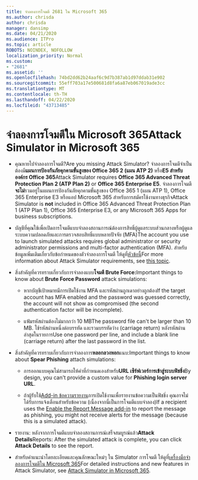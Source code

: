```yaml
---
title: จําลองการโจมตี 2681 ใน Microsoft 365
ms.author: chrisda
author: chrisda
manager: dansimp
ms.date: 04/21/2020
ms.audience: ITPro
ms.topic: article
ROBOTS: NOINDEX, NOFOLLOW
localization_priority: Normal
ms.custom:
- "2681"
ms.assetid: ''
ms.openlocfilehash: 74bd2dd62b24aaf6c9d7b387ab1d97ddab31e902
ms.sourcegitcommit: 55eff703a17e500681d8fa6a87eb067019ade3cc
ms.translationtype: MT
ms.contentlocale: th-TH
ms.lasthandoff: 04/22/2020
ms.locfileid: "43713485"
---
```

# <a name="attack-simulator-in-microsoft-365"></a><span data-ttu-id="e5335-102">จําลองการโจมตีใน Microsoft 365</span><span class="sxs-lookup"><span data-stu-id="e5335-102">Attack Simulator in Microsoft 365</span></span>

- <span data-ttu-id="e5335-103">คุณหายไปจําลองการโจมตี?</span><span class="sxs-lookup"><span data-stu-id="e5335-103">Are you missing Attack Simulator?</span></span> <span data-ttu-id="e5335-104">จําลองการโจมตีจําเป็นต้องมี**แผนการป้องกันภัยคุกคามขั้นสูงของ Office 365 2 (แผน ATP 2)** หรือ**E5 สําหรับองค์กร Office 365**</span><span class="sxs-lookup"><span data-stu-id="e5335-104">Attack Simulator requires **Office 365 Advanced Threat Protection Plan 2 (ATP Plan 2)** or **Office 365 Enterprise E5**.</span></span> <span data-ttu-id="e5335-105">จําลองการโจมตี**จะไม่**รวมอยู่ในแผนการป้องกันภัยคุกคามขั้นสูงของ Office 365 1 (แผน ATP 1), Office 365 Enterprise E3 หรือแอป Microsoft 365 สําหรับการสมัครใช้งานทางธุรกิจ</span><span class="sxs-lookup"><span data-stu-id="e5335-105">Attack Simulator is **not** included in Office 365 Advanced Threat Protection Plan 1 (ATP Plan 1), Office 365 Enterprise E3, or any Microsoft 365 Apps for business subscriptions.</span></span>

- <span data-ttu-id="e5335-106">บัญชีที่คุณใช้เพื่อเปิดการโจมตีแบบจําลองสถานการณ์ต้องการสิทธิ์ผู้ดูแลระบบส่วนกลางหรือผู้ดูแลระบบความปลอดภัยและการตรวจสอบสิทธิ์แบบหลายปัจจัย (MFA)</span><span class="sxs-lookup"><span data-stu-id="e5335-106">The account you use to launch simulated attacks requires global administrator or security administrator permissions and multi-factor authentication (MFA).</span></span> <span data-ttu-id="e5335-107">สําหรับข้อมูลเพิ่มเติมเกี่ยวกับข้อกําหนดของตัวจําลองการโจมตี ให้ดูที่[หัวข้อนี้](https://docs.microsoft.com/office365/securitycompliance/attack-simulator#before-you-begin)</span><span class="sxs-lookup"><span data-stu-id="e5335-107">For more information about Attack Simulator requirements, see [this topic](https://docs.microsoft.com/office365/securitycompliance/attack-simulator#before-you-begin).</span></span>

- <span data-ttu-id="e5335-108">สิ่งสําคัญที่ควรทราบเกี่ยวกับการจําลองแบบ**โจมตี Brute Force:**</span><span class="sxs-lookup"><span data-stu-id="e5335-108">Important things to know about **Brute Force Password** attack simulations:</span></span>

  - <span data-ttu-id="e5335-109">หากบัญชีเป้าหมายมีการเปิดใช้งาน MFA และรหัสผ่านถูกเดาอย่างถูกต้อง</span><span class="sxs-lookup"><span data-stu-id="e5335-109">If the target account has MFA enabled and the password was guessed correctly, the account will not show as compromised (the second authentication factor will be incomplete).</span></span>

  - <span data-ttu-id="e5335-110">แฟ้มรหัสผ่านต้องไม่มากกว่า 10 MB</span><span class="sxs-lookup"><span data-stu-id="e5335-110">The password file can't be larger than 10 MB.</span></span> <span data-ttu-id="e5335-111">ใช้รหัสผ่านหนึ่งต่อบรรทัด และรวมบรรทัดว่าง (carriage return) หลังรหัสผ่านล่าสุดในรายการ</span><span class="sxs-lookup"><span data-stu-id="e5335-111">Use one password per line, and include a blank line (carriage return) after the last password in the list.</span></span>

- <span data-ttu-id="e5335-112">สิ่งสําคัญที่ควรทราบเกี่ยวกับการจําลองการ**หลอกลวงหอก**แนบ:</span><span class="sxs-lookup"><span data-stu-id="e5335-112">Important things to know about **Spear Phishing** attach simulations:</span></span>

  - <span data-ttu-id="e5335-113">การออกแบบคุณไม่สามารถให้ค่าที่กําหนดเองสําหรับ**URL เซิร์ฟเวอร์การเข้าสู่ระบบฟิชชิ่ง**</span><span class="sxs-lookup"><span data-stu-id="e5335-113">By design, you can't provide a custom value for **Phishing login server URL**.</span></span>

  - <span data-ttu-id="e5335-114">ถ้าผู้รับใช้[Add-in ข้อความรายงาน](https://docs.microsoft.com/microsoft-365/security/office-365-security/enable-the-report-message-add-in)การเปิดใช้งานเพื่อรายงานข้อความเป็นฟิชชิ่ง คุณอาจไม่ได้รับการแจ้งเตือนสําหรับข้อความ (เนื่องจากนี่เป็นการโจมตีแบบจําลอง)</span><span class="sxs-lookup"><span data-stu-id="e5335-114">If a recipient uses the [Enable the Report Message add-in](https://docs.microsoft.com/microsoft-365/security/office-365-security/enable-the-report-message-add-in) to report the message as phishing, you might not receive alerts for the message (because this is a simulated attack).</span></span>

- <span data-ttu-id="e5335-115">รายงาน: หลังจากการโจมตีแบบจําลองสถานการณ์เสร็จสมบูรณ์แล้ว**Attack Details**</span><span class="sxs-lookup"><span data-stu-id="e5335-115">Reports: After the simulated attack is complete, you can click **Attack Details** to see the report.</span></span>

- <span data-ttu-id="e5335-116">สําหรับคําแนะนําโดยละเอียดและคุณลักษณะใหม่ๆ ใน Simulator การโจมตี ให้ดูที่[เครื่องมือจําลองการโจมตีใน Microsoft 365](https://docs.microsoft.com/microsoft-365/security/office-365-security/attack-simulator)</span><span class="sxs-lookup"><span data-stu-id="e5335-116">For detailed instructions and new features in Attack Simulator, see [Attack Simulator in Microsoft 365](https://docs.microsoft.com/microsoft-365/security/office-365-security/attack-simulator).</span></span>
